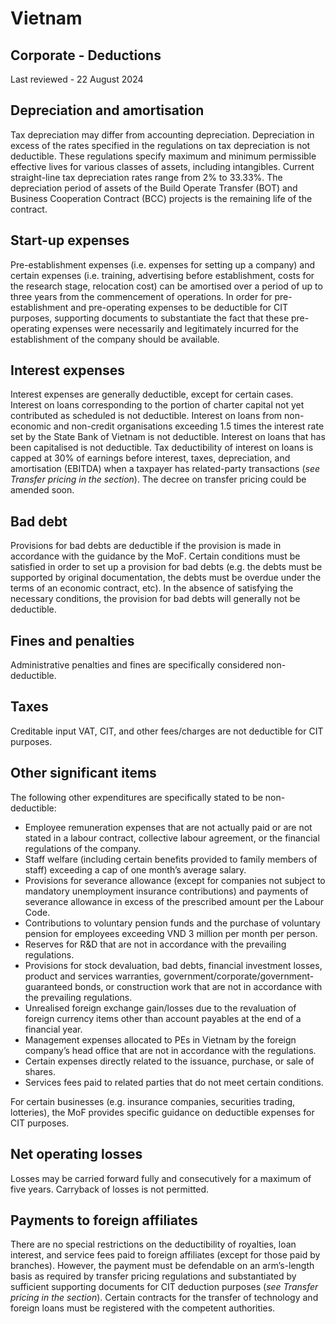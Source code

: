 # Vietnam
## Corporate - Deductions
Last reviewed - 22 August 2024
## Depreciation and amortisation
Tax depreciation may differ from accounting depreciation. Depreciation in excess of the rates specified in the regulations on tax depreciation is not deductible. These regulations specify maximum and minimum permissible effective lives for various classes of assets, including intangibles. Current straight-line tax depreciation rates range from 2% to 33.33%.
The depreciation period of assets of the Build Operate Transfer (BOT) and Business Cooperation Contract (BCC) projects is the remaining life of the contract.
## Start-up expenses
Pre-establishment expenses (i.e. expenses for setting up a company) and certain expenses (i.e. training, advertising before establishment, costs for the research stage, relocation cost) can be amortised over a period of up to three years from the commencement of operations. In order for pre-establishment and pre-operating expenses to be deductible for CIT purposes, supporting documents to substantiate the fact that these pre-operating expenses were necessarily and legitimately incurred for the establishment of the company should be available.
## Interest expenses
Interest expenses are generally deductible, except for certain cases.
Interest on loans corresponding to the portion of charter capital not yet contributed as scheduled is not deductible.
Interest on loans from non-economic and non-credit organisations exceeding 1.5 times the interest rate set by the State Bank of Vietnam is not deductible.
Interest on loans that has been capitalised is not deductible.
Tax deductibility of interest on loans is capped at 30% of earnings before interest, taxes, depreciation, and amortisation (EBITDA) when a taxpayer has related-party transactions (_see Transfer pricing in the_ _section_).
The decree on transfer pricing could be amended soon.
## Bad debt
Provisions for bad debts are deductible if the provision is made in accordance with the guidance by the MoF. Certain conditions must be satisfied in order to set up a provision for bad debts (e.g. the debts must be supported by original documentation, the debts must be overdue under the terms of an economic contract, etc). In the absence of satisfying the necessary conditions, the provision for bad debts will generally not be deductible.
## Fines and penalties
Administrative penalties and fines are specifically considered non-deductible.
## Taxes
Creditable input VAT, CIT, and other fees/charges are not deductible for CIT purposes.
## Other significant items
The following other expenditures are specifically stated to be non-deductible:
  * Employee remuneration expenses that are not actually paid or are not stated in a labour contract, collective labour agreement, or the financial regulations of the company.
  * Staff welfare (including certain benefits provided to family members of staff) exceeding a cap of one month’s average salary.
  * Provisions for severance allowance (except for companies not subject to mandatory unemployment insurance contributions) and payments of severance allowance in excess of the prescribed amount per the Labour Code.
  * Contributions to voluntary pension funds and the purchase of voluntary pension for employees exceeding VND 3 million per month per person.
  * Reserves for R&D that are not in accordance with the prevailing regulations.
  * Provisions for stock devaluation, bad debts, financial investment losses, product and services warranties, government/corporate/government-guaranteed bonds, or construction work that are not in accordance with the prevailing regulations.
  * Unrealised foreign exchange gain/losses due to the revaluation of foreign currency items other than account payables at the end of a financial year.
  * Management expenses allocated to PEs in Vietnam by the foreign company’s head office that are not in accordance with the regulations.
  * Certain expenses directly related to the issuance, purchase, or sale of shares.
  * Services fees paid to related parties that do not meet certain conditions.


For certain businesses (e.g. insurance companies, securities trading, lotteries), the MoF provides specific guidance on deductible expenses for CIT purposes.
## Net operating losses
Losses may be carried forward fully and consecutively for a maximum of five years. Carryback of losses is not permitted.
## Payments to foreign affiliates
There are no special restrictions on the deductibility of royalties, loan interest, and service fees paid to foreign affiliates (except for those paid by branches). However, the payment must be defendable on an arm’s-length basis as required by transfer pricing regulations and substantiated by sufficient supporting documents for CIT deduction purposes (_see Transfer pricing in the_ _section_). Certain contracts for the transfer of technology and foreign loans must be registered with the competent authorities.
